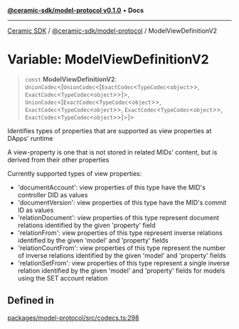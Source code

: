 [**@ceramic-sdk/model-protocol v0.1.0**](../README.md) • **Docs**

***

[Ceramic SDK](../../../README.md) / [@ceramic-sdk/model-protocol](../README.md) / ModelViewDefinitionV2

# Variable: ModelViewDefinitionV2

> `const` **ModelViewDefinitionV2**: `UnionCodec`\<[`UnionCodec`\<[`ExactCodec`\<`TypeCodec`\<`object`\>\>, `ExactCodec`\<`TypeCodec`\<`object`\>\>]\>, `UnionCodec`\<[`ExactCodec`\<`TypeCodec`\<`object`\>\>, `ExactCodec`\<`TypeCodec`\<`object`\>\>, `ExactCodec`\<`TypeCodec`\<`object`\>\>, `ExactCodec`\<`TypeCodec`\<`object`\>\>]\>]\>

Identifies types of properties that are supported as view properties at DApps' runtime

A view-property is one that is not stored in related MIDs' content, but is derived from their other properties

Currently supported types of view properties:
- 'documentAccount': view properties of this type have the MID's controller DID as values
- 'documentVersion': view properties of this type have the MID's commit ID as values
- 'relationDocument': view properties of this type represent document relations identified by the given 'property' field
- 'relationFrom': view properties of this type represent inverse relations identified by the given 'model' and 'property' fields
- 'relationCountFrom': view properties of this type represent the number of inverse relations identified by the given 'model' and 'property' fields
- 'relationSetFrom': view properties of this type represent a single inverse relation identified by the given 'model' and 'property' fields for models using the SET account relation

## Defined in

[packages/model-protocol/src/codecs.ts:298](https://github.com/ceramicstudio/ceramic-sdk/blob/a220cbca7950f690af7f3d03a0023681bb9f5426/packages/model-protocol/src/codecs.ts#L298)
